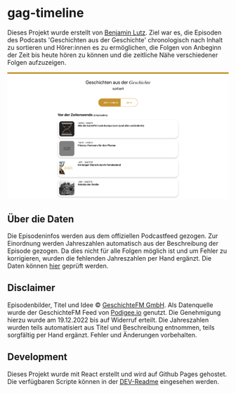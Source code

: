 # gag-timeline

Dieses Projekt wurde erstellt von [Benjamin Lutz](https://www.benjaminlutz.at). Ziel war es, die Episoden des Podcasts 'Geschichten aus der Geschichte' chronologisch nach Inhalt zu sortieren und Hörer:innen es zu ermöglichen, die Folgen von Anbeginn der Zeit bis heute hören zu können und die zeitliche Nähe verschiedener Folgen aufzuzeigen.

![](./screenshot.png)

## Über die Daten

Die Episodeninfos werden aus dem offiziellen Podcastfeed gezogen. Zur Einordnung werden Jahreszahlen automatisch aus der Beschreibung der Episode gezogen. Da dies nicht für alle Folgen möglich ist und um Fehler zu korrigieren, wurden die fehlenden Jahreszahlen per Hand ergänzt. Die Daten können [hier](./src/lib/episodeYearData.json) geprüft werden.

## Disclaimer

Episodenbilder, Titel und Idee © [GeschichteFM GmbH](https://www.geschichte.fm/).
Als Datenquelle wurde der GeschichteFM Feed von [Podigee.io](https://geschichten-aus-der-geschichte.podigee.io/feed/mp3) genutzt. Die Genehmigung hierzu wurde am 19.12.2022 bis auf Widerruf erteilt. Die Jahreszahlen wurden teils automatisiert aus Titel und Beschreibung entnommen, teils sorgfältig per Hand ergänzt. Fehler und Änderungen vorbehalten.

## Development

Dieses Projekt wurde mit React erstellt und wird auf Github Pages gehostet. Die verfügbaren Scripte können in der [DEV-Readme](./DEV-README.md) eingesehen werden.
